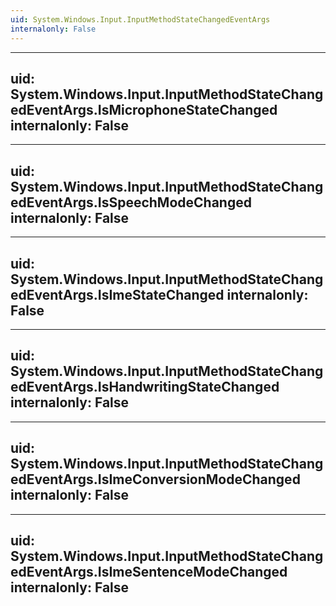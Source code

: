 ```yaml
---
uid: System.Windows.Input.InputMethodStateChangedEventArgs
internalonly: False
---
```


---
uid: System.Windows.Input.InputMethodStateChangedEventArgs.IsMicrophoneStateChanged
internalonly: False
---

---
uid: System.Windows.Input.InputMethodStateChangedEventArgs.IsSpeechModeChanged
internalonly: False
---

---
uid: System.Windows.Input.InputMethodStateChangedEventArgs.IsImeStateChanged
internalonly: False
---

---
uid: System.Windows.Input.InputMethodStateChangedEventArgs.IsHandwritingStateChanged
internalonly: False
---

---
uid: System.Windows.Input.InputMethodStateChangedEventArgs.IsImeConversionModeChanged
internalonly: False
---

---
uid: System.Windows.Input.InputMethodStateChangedEventArgs.IsImeSentenceModeChanged
internalonly: False
---
